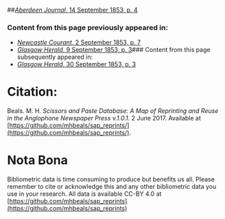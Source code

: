 ##[*Aberdeen Journal*, 14 September 1853, p. 4](https://mhbeals.github.io/sap_html/Aberdeen-Journal/Aberdeen-Journal-14-September-1853-p-4)

### Content from this page previously appeared in:
+ [*Newcastle Courant*, 2 September 1853, p. 7](https://mhbeals.github.io/sap_html/Newcastle-Courant/Newcastle-Courant-2-September-1853-p-7)
+ [*Glasgow Herald*, 9 September 1853, p. 3](https://mhbeals.github.io/sap_html/Glasgow-Herald/Glasgow-Herald-9-September-1853-p-3)### Content from this page subsequently appeared in:
+ [*Glasgow Herald*, 30 September 1853, p. 3](https://mhbeals.github.io/sap_html/Glasgow-Herald/Glasgow-Herald-30-September-1853-p-3)
                    
# Citation: 

Beals. M. H. *Scissors and Paste Database: A Map of Reprinting and Reuse in the Anglophone Newspaper Press v.1.0.1.* 2 June 2017. Available at [https://github.com/mhbeals/sap_reprints/](https://github.com/mhbeals/sap_reprints/). 
                    
# Nota Bona

Bibliometric data is time consuming to produce but benefits us all. Please remember to cite or acknowledge this and any other bibliometric data you use in your research. All data is available CC-BY 4.0 at [https://github.com/mhbeals/sap_reprints](https://github.com/mhbeals/sap_reprints)